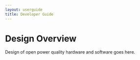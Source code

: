 ```yaml
---
layout: userguide
title: Developer Guide
---
```


# Design Overview

Design of open power quality hardware and software goes here.

  

    
    

